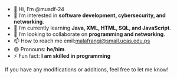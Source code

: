 - 👋 Hi, I’m @muadf-24
- 👀 I’m interested in **software development, cybersecurity, and networking**.
- 🌱 I’m currently learning **Java, XML, HTML, SQL, and JavaScript**.
- 💞️ I’m looking to collaborate on **programming and networking**.
- 📫 How to reach me emil:malafrangi@smail.ucas.edu.ps 
- 😄 Pronouns: **he/him**.
- ⚡ Fun fact: **I am skilled in programming**


If you have any modifications or additions, feel free to let me know!

<!---
muadf-24/muadf-24 is a ✨ special ✨ repository because its `README.md` (this file) appears on your GitHub profile.
You can click the Preview link to take a look at your changes.
--->
